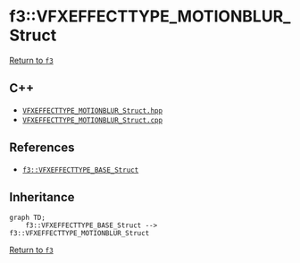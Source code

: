 # f3::VFXEFFECTTYPE_MOTIONBLUR_Struct

[Return to `f3`](/docs/f3.md)

## C++

- [`VFXEFFECTTYPE_MOTIONBLUR_Struct.hpp`](/src/f3/VFXEFFECTTYPE_MOTIONBLUR_Struct.hpp)
- [`VFXEFFECTTYPE_MOTIONBLUR_Struct.cpp`](/src/f3/VFXEFFECTTYPE_MOTIONBLUR_Struct.cpp)

## References

- [`f3::VFXEFFECTTYPE_BASE_Struct`](/docs/f3/VFXEFFECTTYPE_BASE_Struct.md)

## Inheritance

```mermaid
graph TD;
    f3::VFXEFFECTTYPE_BASE_Struct --> f3::VFXEFFECTTYPE_MOTIONBLUR_Struct
```

[Return to `f3`](/docs/f3.md)